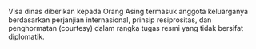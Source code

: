 Visa dinas diberikan kepada Orang Asing termasuk anggota
keluarganya berdasarkan perjanjian internasional, prinsip
resiprositas, dan penghormatan (courtesy) dalam rangka tugas
resmi yang tidak bersifat diplomatik.